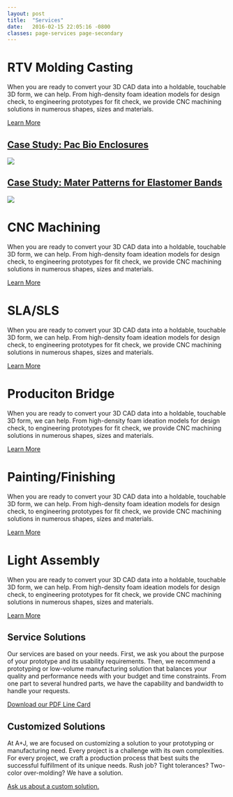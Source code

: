 ```yaml
---
layout: post
title:  "Services"
date:   2016-02-15 22:05:16 -0800
classes: page-services page-secondary
---
```

<div class="section-content">
  <div class="accordion">
    <div class="accordion-slide" data-toggle="slide-open">
      <h1 class="section-headline">RTV Molding Casting</h1>
      <div class="slide-content">
        <p>When you are ready to convert your 3D CAD data into a holdable, touchable 3D form, we can help. From high-density foam ideation models for design check, to engineering prototypes for fit check, we provide CNC machining solutions in numerous shapes, sizes and materials.</p>
        <p><a href="#" title="">Learn More</a></p>
        <div class="grid">
          <div class="grid-meta">
            <h2 class="grid-title">
              <a href="#" class="title-link">Case Study: Pac Bio Enclosures</a>
            </h2>
          </div>
          <div class="grid-image">
            <img src="//placehold.it/300x300" class="media-image">
          </div>
        </div>
        <div class="grid">
          <div class="grid-meta">
            <h2 class="grid-title">
              <a href="#" class="title-link">Case Study: Mater Patterns for Elastomer Bands</a>
            </h2>
          </div>
          <div class="grid-image">
            <img src="//placehold.it/300x300" class="media-image">
          </div>
        </div>
      </div>
    </div>
    <div class="accordion-slide" data-toggle="slide-closed">
      <h1 class="section-headline">CNC Machining</h1>
      <div class="slide-content">
        <p>When you are ready to convert your 3D CAD data into a holdable, touchable 3D form, we can help. From high-density foam ideation models for design check, to engineering prototypes for fit check, we provide CNC machining solutions in numerous shapes, sizes and materials.</p>
        <p><a href="#" title="">Learn More</a></p>
      </div>
    </div>
    <div class="accordion-slide" data-toggle="slide-closed">
      <h1 class="section-headline">SLA/SLS</h1>
      <div class="slide-content">
        <p>When you are ready to convert your 3D CAD data into a holdable, touchable 3D form, we can help. From high-density foam ideation models for design check, to engineering prototypes for fit check, we provide CNC machining solutions in numerous shapes, sizes and materials.</p>
        <p><a href="#" title="">Learn More</a></p>
      </div>
    </div>
    <div class="accordion-slide" data-toggle="slide-closed">
      <h1 class="section-headline">Produciton Bridge</h1>
      <div class="slide-content">
        <p>When you are ready to convert your 3D CAD data into a holdable, touchable 3D form, we can help. From high-density foam ideation models for design check, to engineering prototypes for fit check, we provide CNC machining solutions in numerous shapes, sizes and materials.</p>
        <p><a href="#" title="">Learn More</a></p>
      </div>
    </div>
    <div class="accordion-slide" data-toggle="slide-closed">
      <h1 class="section-headline">Painting/Finishing</h1>
      <div class="slide-content">
        <p>When you are ready to convert your 3D CAD data into a holdable, touchable 3D form, we can help. From high-density foam ideation models for design check, to engineering prototypes for fit check, we provide CNC machining solutions in numerous shapes, sizes and materials.</p>
        <p><a href="#" title="">Learn More</a></p>
      </div>
    </div>
    <div class="accordion-slide" data-toggle="slide-closed">
      <h1 class="section-headline">Light Assembly</h1>
      <div class="slide-content">
        <p>When you are ready to convert your 3D CAD data into a holdable, touchable 3D form, we can help. From high-density foam ideation models for design check, to engineering prototypes for fit check, we provide CNC machining solutions in numerous shapes, sizes and materials.</p>
        <p><a href="#" title="">Learn More</a></p>
      </div>
    </div>
  </div>
</div>
<aside class="page-meta">
  <h1 class="section-headline">Service Solutions</h1>
  <p>Our services are based on your needs. First, we ask you about the purpose of your prototype and its usability requirements. Then, we recommend a prototyping or low-volume manufacturing solution that balances your quality and performance needs with your budget and time constraints. From one part to several hundred parts, we have the capability and bandwidth to handle your requests.</p>
  <p><a href="#" title="">Download our PDF Line Card</a></p>
  <h1 class="section-headline">Customized Solutions</h1>
  <p>At A+J, we are focused on customizing a solution to your prototyping or manufacturing need. Every project is a challenge with its own complexities. For every project, we craft a production process that best suits the successful fulfillment of its unique needs. Rush job? Tight tolerances? Two-color over-molding? We have a solution.</p>
  <p><a href="#" title="">Ask us about a custom solution.</a></p>
</aside>
